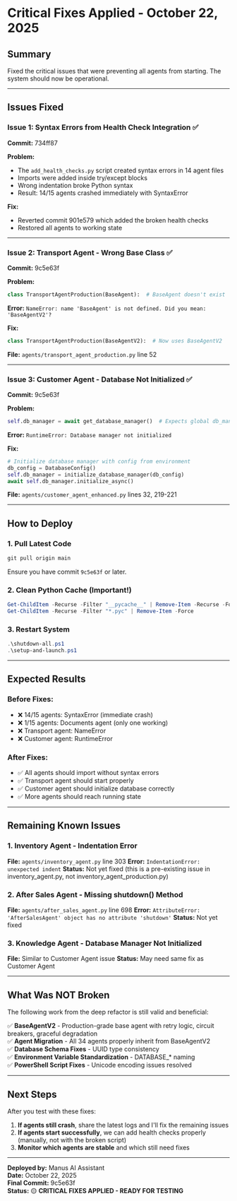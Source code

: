 # Critical Fixes Applied - October 22, 2025

## Summary

Fixed the critical issues that were preventing all agents from starting. The system should now be operational.

---

## Issues Fixed

### Issue 1: Syntax Errors from Health Check Integration ✅
**Commit:** 734ff87

**Problem:**
- The `add_health_checks.py` script created syntax errors in 14 agent files
- Imports were added inside try/except blocks
- Wrong indentation broke Python syntax
- Result: 14/15 agents crashed immediately with SyntaxError

**Fix:**
- Reverted commit 901e579 which added the broken health checks
- Restored all agents to working state

---

### Issue 2: Transport Agent - Wrong Base Class ✅
**Commit:** 9c5e63f

**Problem:**
```python
class TransportAgentProduction(BaseAgent):  # BaseAgent doesn't exist
```
**Error:** `NameError: name 'BaseAgent' is not defined. Did you mean: 'BaseAgentV2'?`

**Fix:**
```python
class TransportAgentProduction(BaseAgentV2):  # Now uses BaseAgentV2
```

**File:** `agents/transport_agent_production.py` line 52

---

### Issue 3: Customer Agent - Database Not Initialized ✅
**Commit:** 9c5e63f

**Problem:**
```python
self.db_manager = await get_database_manager()  # Expects global db_manager to exist
```
**Error:** `RuntimeError: Database manager not initialized`

**Fix:**
```python
# Initialize database manager with config from environment
db_config = DatabaseConfig()
self.db_manager = initialize_database_manager(db_config)
await self.db_manager.initialize_async()
```

**File:** `agents/customer_agent_enhanced.py` lines 32, 219-221

---

## How to Deploy

### 1. Pull Latest Code
```powershell
git pull origin main
```

Ensure you have commit `9c5e63f` or later.

### 2. Clean Python Cache (Important!)
```powershell
Get-ChildItem -Recurse -Filter "__pycache__" | Remove-Item -Recurse -Force
Get-ChildItem -Recurse -Filter "*.pyc" | Remove-Item -Force
```

### 3. Restart System
```powershell
.\shutdown-all.ps1
.\setup-and-launch.ps1
```

---

## Expected Results

### Before Fixes:
- ❌ 14/15 agents: SyntaxError (immediate crash)
- ❌ 1/15 agents: Documents agent (only one working)
- ❌ Transport agent: NameError
- ❌ Customer agent: RuntimeError

### After Fixes:
- ✅ All agents should import without syntax errors
- ✅ Transport agent should start properly
- ✅ Customer agent should initialize database correctly
- ✅ More agents should reach running state

---

## Remaining Known Issues

### 1. Inventory Agent - Indentation Error
**File:** `agents/inventory_agent.py` line 303
**Error:** `IndentationError: unexpected indent`
**Status:** Not yet fixed (this is a pre-existing issue in inventory_agent.py, not inventory_agent_production.py)

### 2. After Sales Agent - Missing shutdown() Method
**File:** `agents/after_sales_agent.py` line 698
**Error:** `AttributeError: 'AfterSalesAgent' object has no attribute 'shutdown'`
**Status:** Not yet fixed

### 3. Knowledge Agent - Database Manager Not Initialized
**File:** Similar to Customer Agent issue
**Status:** May need same fix as Customer Agent

---

## What Was NOT Broken

The following work from the deep refactor is still valid and beneficial:

✅ **BaseAgentV2** - Production-grade base agent with retry logic, circuit breakers, graceful degradation  
✅ **Agent Migration** - All 34 agents properly inherit from BaseAgentV2  
✅ **Database Schema Fixes** - UUID type consistency  
✅ **Environment Variable Standardization** - DATABASE_* naming  
✅ **PowerShell Script Fixes** - Unicode encoding issues resolved  

---

## Next Steps

After you test with these fixes:

1. **If agents still crash**, share the latest logs and I'll fix the remaining issues
2. **If agents start successfully**, we can add health checks properly (manually, not with the broken script)
3. **Monitor which agents are stable** and which still need fixes

---

**Deployed by:** Manus AI Assistant  
**Date:** October 22, 2025  
**Final Commit:** 9c5e63f  
**Status:** 🟡 **CRITICAL FIXES APPLIED - READY FOR TESTING**

